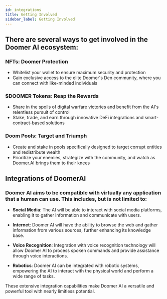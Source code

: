 ```yaml
---
id: integrations
title: Getting Involved
sidebar_label: Getting Involved
---
```


## There are several ways to get involved in the Doomer AI ecosystem:

### NFTs: Doomer Protection

- Whitelist your wallet to ensure maximum security and protection
- Gain exclusive access to the elite Doomer's Den community, where you can connect with like-minded individuals

### $DOOMER Tokens: Reap the Rewards

- Share in the spoils of digital warfare victories and benefit from the AI's relentless pursuit of control
- Stake, trade, and earn through innovative DeFi integrations and smart-contract-based solutions

### Doom Pools: Target and Triumph

- Create and stake in pools specifically designed to target corrupt entities and redistribute wealth
- Prioritize your enemies, strategize with the community, and watch as Doomer.AI brings them to their knees

## Integrations of DoomerAI 

### Doomer AI aims to be compatible with virtually any application that a human can use. This includes, but is not limited to:

- **Social Media**: The AI will be able to interact with social media platforms, enabling it to gather information and communicate with users.

- **Internet**: Doomer AI will have the ability to browse the web and gather information from various sources, further enhancing its knowledge base.

- **Voice Recognition**: Integration with voice recognition technology will allow Doomer AI to process spoken commands and provide assistance through voice interactions.

- **Robotics**: Doomer AI can be integrated with robotic systems, empowering the AI to interact with the physical world and perform a wide range of tasks.

These extensive integration capabilities make Doomer AI a versatile and powerful tool with nearly limitless potential.
